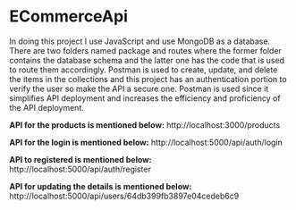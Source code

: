 # ECommerceApi

In doing this project I use JavaScript and use MongoDB as a database. There are two folders named package and routes where the former folder contains the database schema and the latter one has the code that is used to route them accordingly. 
Postman is used to create, update, and delete the items in the collections and this project has an authentication portion to verify the user so make the API a secure one.
Postman is used since it simplifies API deployment and increases the efficiency and proficiency of the API deployment.

**API for the products is mentioned below:**
http://localhost:3000/products

**API for the login is mentioned below:**
http://localhost:5000/api/auth/login

**API to registered is mentioned below:**
http://localhost:5000/api/auth/register

**API for updating the details is mentioned below:**
http://localhost:5000/api/users/64db399fb3897e04cedeb6c9

